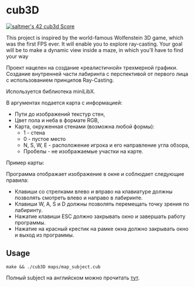 # cub3D

[![saltmer's 42 cub3d Score](https://badge42.vercel.app/api/v2/cl1mc7bhg006309kzftm5w40f/project/2363506)](https://github.com/JaeSeoKim/badge42)

This project is inspired by the world-famous Wolfenstein 3D game, which
was the first FPS ever. It will enable you to explore ray-casting. Your goal will be to
make a dynamic view inside a maze, in which you’ll have to find your way

Проект нацелен на создание «реалистичной» трехмерной графики. Создание внутренней части лабиринта с перспективой от первого лица с использованием принципов Ray-Casting.

Используется библиотека miniLibX.

В аргументах подается карта с информацией:

<ul>
  <li> Пути до изображений текстур стен,</li>
<li> Цвет пола и неба в формате RGB,</li>
<li> Карта, окруженная стенами (возможна любой формы):
  <ul>
    <li>1 - стена</li>
    <li>0 - пустое место</li>
    <li>N, S, W, E - расположение игрока и его направление угла обзора,</li>
    <li>Пробелы - не изображаемые участки на карте.</li>
  </ul>
  </li>
</ul>

Пример карты:
<img href="./map.png">

Программа отображает изображение в окне и соблюдает следующие правила:

* Клавиши со стрелками влево и вправо на клавиатуре должны позволять смотреть влево и
направо в лабиринте.
* Клавиши W, A, S и D должны позволять перемещать точку зрения по лабиринту.
* Нажатие клавиши ESC должно закрывать окно и завершать работу программы.
* Нажатие на красный крестик на рамке окна должно закрывать окно и
выход из программы.

## Usage

```
make && ./cub3D maps/map_subject.cub
```

Полный subject на английском можно прочитать <a href="./en.subject.pdf">тут</a>.

